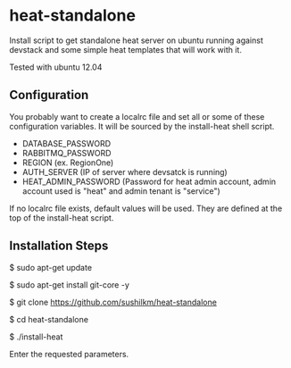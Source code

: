 heat-standalone
==========================

Install script to get standalone heat server on ubuntu running against devstack and 
some simple heat templates that will work with it.

Tested with ubuntu 12.04

Configuration
--------------
You probably want to create a localrc file and set all or some of these
configuration variables. It will be sourced by the install-heat shell script.

 - DATABASE_PASSWORD
 - RABBITMQ_PASSWORD
 - REGION (ex. RegionOne)
 - AUTH_SERVER (IP of server where devsatck is running)
 - HEAT_ADMIN_PASSWORD (Password for heat admin account, admin account used is "heat" and admin tenant is "service")

If no localrc file exists, default values will be used. They are defined
at the top of the install-heat script.

Installation Steps
----------------------------

$ sudo apt-get update

$ sudo apt-get install git-core -y

$ git clone https://github.com/sushilkm/heat-standalone

$ cd heat-standalone

$ ./install-heat

Enter the requested parameters.

